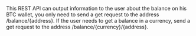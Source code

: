 This REST API can output information to the user about the balance on his BTC wallet, you only need to send a get request to the address /balance/{address}. If the user needs to get a balance in a currency, send a get request to the address /balance/{currency}/{address}.
